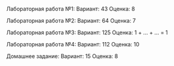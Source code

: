 Лабораторная работа №1:
Вариант: 43
Оценка: 8

Лабораторная работа №2:
Вариант: 64
Оценка: 7

Лабораторная работа №3:
Вариант: 125
Оценка: 1 + ... + ... = 1

Лабораторная работа №4:
Вариант: 112
Оценка: 10

Домашнее задание:
Вариант: 15
Оценка: 8

